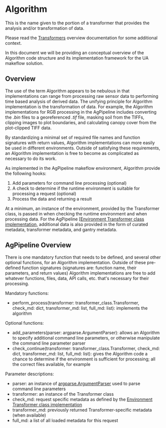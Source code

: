 # Algorithm
This is the name given to the portion of a transformer that provides the analysis and/or transformation of data.

Please read the [Transformers](https://github.com/AgPipeline/AgPipeline.github.io/blob/master/transformers/transformers.md) overview documentation for some additional context.

In this document we will be providing an conceptual overview of the Algorithm code structure and its implementation framework for the UA makeflow solution.

## Overview
The use of the term Algorithm appears to be nebulous in that implementations can range from processing raw sensor data to performing time based analysis of derived data.
The unifying principle for Algorithm implementation is the transformation of data.
For example, the Algorithm implementations for RGB processing in the AgPipeline includes converting the *.bin* files to a georeferenced *.tif* file, masking soil from the TIFFs, clipping images to plot boundaries, and calculating canopy cover from the plot-clipped TIFF data.

By standardizing a minimal set of required file names and function signatures with return values, Algorithm implementations can more easily be used in different environments.
Outside of satisfying these requirements, an Algorithm implementation is free to become as complicated as necessary to do its work.

As implemented in the AgPipeline makeflow environment, Algorithm provide the following hooks:
1. Add parameters for command line processing (optional)
2. A check to determine if the runtime environment is suitable for processing a request (optional)
3. Process the data and returning a result

At a minimum, an instance of the environment, provided by the Transformer class, is passed in when checking the runtime environment and when processing data.
For the AgPipeline [[Environment Transformer class implementation](https://github.com/AgPipeline/ua-gantry-environment/blob/master/common-image/transformer_class.py), additional data is also provided in the form of curated metadata, transformer metadata, and gantry metadata.

## AgPipeline Overview
There is one mandatory function that needs to be defined, and several other optional functions, for an Algorithm implementation.
Outside of these pre-defined function signatures (signatures are: function name, their parameters, and return values) Algorithm implementations are free to add whatever functions, files, data, API calls, etc. that's necessary for their processing.

Mandatory functions:
- perform_process(transformer: transformer_class.Transformer, check_md: dict, transformer_md: list, full_md: list): implements the algorithm

Optional functions:
- add_parameters(parser: argparse.ArgumentParser): allows an Algorithm to specify additional command line parameters, or otherwise manipulate the command line parameter parser
- check_continue(transformer: transformer_class.Transformer, check_md: dict, transformer_md: list, full_md: list): gives the Algorithm code a chance to determine if the environment is sufficient for processing; all the correct files available, for example

Parameter descriptions:
- parser: an instance of [argparse.ArgumentParser](https://docs.python.org/3/library/argparse.html) used to parse command line parameters
- transformer: an instance of the Transformer class
- check_md: request specific metadata as defined by the [Environment Transformer class implementation](https://github.com/AgPipeline/ua-gantry-environment/blob/master/common-image/transformer_class.py)
- transformer_md: previously returned Transformer-specific metadata (when available)
- full_md: a list of all loaded metadata for this request
